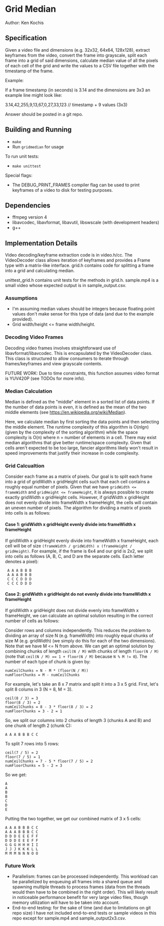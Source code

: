# Grid Median
Author: Ken Kochis

## Specification

Given a video file and dimensions (e.g. 32x32, 64x64, 128x128), 
extract keyframes from the video, convert the frame into grayscale, 
split each frame into a grid of said dimensions, calculate median 
value of all the pixels of each cell of the grid and write the values to a CSV file together with the timestamp of the frame.

Example:

If a frame timestamp (in seconds) is 3.14 and the dimensions are 3x3 an example line might look like:

  3.14,42,255,9,13,67,0,27,33,123  // timestamp + 9 values (3x3) 

Answer should be posted in a git repo.

## Building and Running
- ```make```
- Run ```gridmedian``` for usage

To run unit tests:
 - ```make unittest```

Special flags:
- The DEBUG_PRINT_FRAMES compiler flag can be used to print keyframes of a video to disk for testing purposes.


 ## Dependencies

- ffmpeg version 4
- libavcodec, libavformat, libavutil, libswscale (with development headers)
- g++


## Implementation Details

Video decoding/keyframe extraction code is in video.h/cc. The VideoDecoder class allows iteration of keyframes
and provides a Frame type with a matrix-like interface. grid.h contains code for splitting a frame into a grid
and calculating median.

unittest_grid.h contains unit tests for the methods in grid.h. sample.mp4 is a small video whose expected output
is in sample_output.csv.


### Assumptions
- I'm assuming median values should be integers because floating point values don't make sense for this type of data
(and due to the example provided).
- Grid width/height <= frame width/height.


### Decoding Video Frames

Decoding video frames involves straightforward use of libavformat/libavcodec. This is encapsulated by the VideoDecoder class. This
class is structured to allow consumers to iterate through frames/keyframes and view grayscale contents.

FUTURE WORK: Due to time constraints, this function assumes video format is YUV420P (see TODOs for more info).


### Median Calculation

Median is defined as the "middle" element in a sorted list of data points. If the number of data points is even, it is defined as
the mean of the two middle elements (see https://en.wikipedia.org/wiki/Median).

Here, we calculate median by first sorting the data
points and then selecting the middle element. The runtime complexity of this algorithm is O(nlgn) (given by the complexity of the
sorting algorithm) while the space complexity is O(n) where n = number of elements in a cell. There may exist median algorithms that
give better runtime/space complexity. Given that cells aren't expected to be too large, fancier algorithms likely won't result in speed improvements
that justify their increase in code complexity.


### Grid Calcualtion

Consider each frame as a matrix of pixels. Our goal is to split each frame into a grid of gridWidth x gridHeight cells such that each
cell contains a roughly equal number of pixels. Given that we have ```gridWidth <= frameWidth``` and ```gridHeight <= frameHeight```, it is
always possible to create exactly gridWidth x gridHeight cells. However, if gridWidth x gridHeight does not evenly divide into frameWidth x frameHeight,
the cells will contain an uneven number of pixels. The algorithm for dividing a matrix of pixels into cells is as follows:

#### Case 1: gridWidth x gridHeight evenly divide into frameWidth x frameHeight
If gridWidth x gridHeight evenly divide into frameWidth x frameHeight, each cell will be of size ```(frameWidth / gridWidth) x (frameHeight / gridHeight)```.
For example, if the frame is 6x4 and our grid is 2x2, we split into cells as follows (A, B, C, and D are the separate cells. Each letter denotes a pixel):

```
 A A A B B B
 A A A B B B
 C C C D D D
 C C C D D D
```

#### Case 2: gridWidth x gridHeight do not evenly divide into frameWidth x frameHeight
If gridWidth x gridHeight does not divide evenly into frameWidth x frameHeight, we can calculate an optimal solution resulting in the correct number
of cells as follows:

Consider rows and columns independently. This reduces the problem to dividing an array of size N (e.g. frameWidth) into roughly equal chunks of size M (e.g.
gridWidth) (we simply do this for each of the two dimensions). Note that we have M <= N from above. We can get an optimal solution by combining chunks
of length ```ceil(N / M)``` with chunks of length ```floor(N / M)``` (note that ```ceil(N / M) == 1 + floor(N / M)``` because ```N % M != 0```). The number of each type of chunk is given by:

```
numCeilChunks = N - M * (floor(N / M))
numFloorChunks = M - numCeilChunks
```

For example, let's take an 8 x 7 matrix and split it into a 3 x 5 grid. First, let's split 8 colums in 3 (N = 8, M = 3).
```
ceil(8 / 3) = 3
floor(8 / 3) = 2
numCeilChunks = 8 - 3 * floor(8 / 3) = 2
numFloorChunks = 3 - 2 = 1
```
So, we split our columns into 2 chunks of length 3 (chunks A and B) and one chunk of length 2 (chunk C):
```
A A A B B B C C
```
To split 7 rows into 5 rows:
```
ceil(7 / 5) = 2
floor(7 / 5) = 1
numCeilChunks = 7 - 5 * floor(7 / 5) = 2
numFloorChunks = 5 - 2 = 3
```
So we get:

```
A
A
B
B
C
D
E
```

Putting the two together, we get our combined matrix of 3 x 5 cells:
```
A A A B B B C C
A A A B B B C C
D D D E E E F F
D D D E E E F F
G G G H H H I I
J J J K K K L L
M M M N N N O O
```

### Future Work

- Parallelism: frames can be processed independently. This workload can be parallelized by enqueuing all frames
into a shared queue and spawning multiple threads to process frames (data from the threads would then have to be combined in the right
order). This will likely result in noticeable performance benefit for very large video files, though memory utilization will have to
be taken into account.
- End-to-end testing: for the sake of time (and due to limitations on git repo size) I have not included end-to-end tests or sample
videos in this repo except for sample.mp4 and sample_output2x3.csv.

